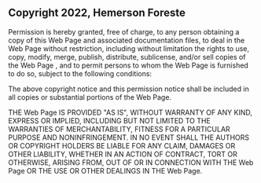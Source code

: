 ## Copyright 2022, Hemerson Foreste

Permission is hereby granted, free of charge, to any person obtaining a copy of this Web Page and associated documentation files, to deal in the Web Page without restriction, including without limitation the rights to use, copy, modify, merge, publish, distribute, sublicense, and/or sell copies of the Web Page , and to permit persons to whom the Web Page is furnished to do so, subject to the following conditions:

The above copyright notice and this permission notice shall be included in all copies or substantial portions of the Web Page.

THE Web Page IS PROVIDED "AS IS", WITHOUT WARRANTY OF ANY KIND, EXPRESS OR IMPLIED, INCLUDING BUT NOT LIMITED TO THE WARRANTIES OF MERCHANTABILITY, FITNESS FOR A PARTICULAR PURPOSE AND NONINFRINGEMENT. IN NO EVENT SHALL THE AUTHORS OR COPYRIGHT HOLDERS BE LIABLE FOR ANY CLAIM, DAMAGES OR OTHER LIABILITY, WHETHER IN AN ACTION OF CONTRACT, TORT OR OTHERWISE, ARISING FROM, OUT OF OR IN CONNECTION WITH THE Web Page OR THE USE OR OTHER DEALINGS IN THE Web Page.
